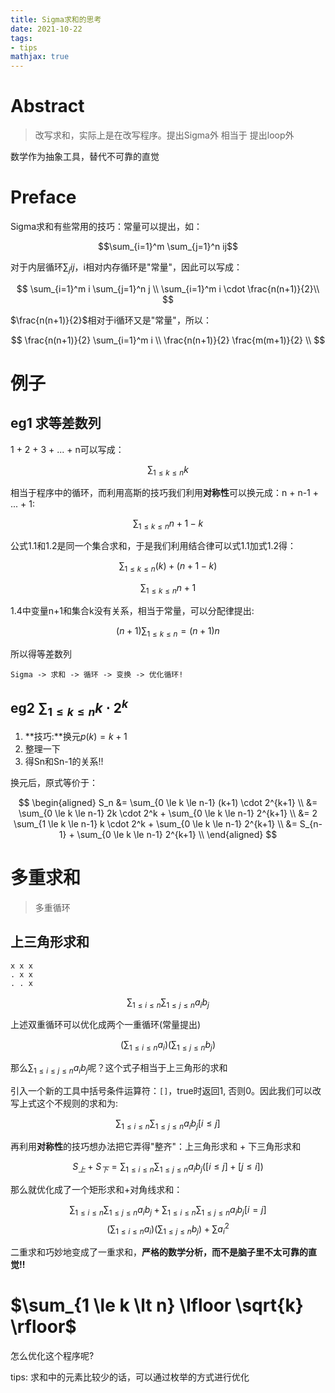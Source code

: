 ```yaml
---
title: Sigma求和的思考
date: 2021-10-22
tags: 
- tips
mathjax: true
---
```


# Abstract

> 改写求和，实际上是在改写程序。提出Sigma外 相当于 提出loop外

数学作为抽象工具，替代不可靠的直觉

# Preface

Sigma求和有些常用的技巧：常量可以提出，如：

$$\sum_{i=1}^m \sum_{j=1}^n ij$$

对于内层循环$\sum_j ij$，i相对内存循环是"常量"，因此可以写成：

$$
\sum_{i=1}^m i \sum_{j=1}^n j \\
\sum_{i=1}^m i \cdot \frac{n(n+1)}{2}\\
$$

$\frac{n(n+1)}{2}$相对于i循环又是"常量"，所以：

$$
\frac{n(n+1)}{2} \sum_{i=1}^m i \\
\frac{n(n+1)}{2} \frac{m(m+1)}{2} \\
$$


# 例子

## eg1 求等差数列

1 + 2 + 3 + ... + n可以写成：

$$\sum_{1 \le k \le n} k \tag{1.1}$$

相当于程序中的循环，而利用高斯的技巧我们利用**对称性**可以换元成：n + n-1 + ... + 1:

$$\sum_{1 \le k \le n} n+1-k \tag{1.2}$$

公式1.1和1.2是同一个集合求和，于是我们利用结合律可以式1.1加式1.2得：

$$\sum_{1 \le k \le n} (k) + (n+1-k) \tag{1.3}$$

$$\sum_{1 \le k \le n} n+1 \tag{1.4}$$

1.4中变量n+1和集合k没有关系，相当于常量，可以分配律提出:

$$(n+1)\sum_{1 \le k \le n} = (n+1) n \tag{1.5}$$

所以得等差数列

```
Sigma -> 求和 -> 循环 -> 变换 -> 优化循环!
```

## eg2 $\sum_{1 \le k \le n} k \cdot 2^k$

1. **技巧:**换元$p(k) = k+1$
2. 整理一下
3. 得Sn和Sn-1的关系!!

换元后，原式等价于：



$$
\begin{aligned}
S_n &= \sum_{0 \le k \le n-1} (k+1) \cdot 2^{k+1} \\
	&= \sum_{0 \le k \le n-1} 2k \cdot 2^k + \sum_{0 \le k \le n-1} 2^{k+1} \\
	&= 2 \sum_{1 \le k \le n-1} k \cdot 2^k + \sum_{0 \le k \le n-1} 2^{k+1} \\
	&= S_{n-1} + \sum_{0 \le k \le n-1} 2^{k+1} \\
\end{aligned}
$$


# 多重求和

> 多重循环

## 上三角形求和

```
x x x
. x x
. . x
```

$$\sum_{1 \le i \le n} \sum_{1 \le j \le n} a_i b_j \tag{2.1}$$

上述双重循环可以优化成两个一重循环(常量提出)

$$(\sum_{1 \le i \le n} a_i) (\sum_{1 \le j \le n} b_j) \tag{2.2}$$

那么$\sum_{1 \le i \le j \le n} a_i b_j$呢？这个式子相当于上三角形的求和

引入一个新的工具中括号条件运算符：`[]`，true时返回1, 否则0。因此我们可以改写上式这个不规则的求和为:

$$\sum_{1 \le i \le n} \sum_{1 \le j \le n} a_i b_j[i \le j] \tag{2.3}$$

再利用**对称性**的技巧想办法把它弄得"整齐"：上三角形求和 + 下三角形求和

$$S_上 + S_下 = \sum_{1 \le i \le n} \sum_{1 \le j \le n} a_i b_j([i \le j] + [j \le i])$$

那么就优化成了一个矩形求和+对角线求和：

$$\sum_{1 \le i \le n} \sum_{1 \le j \le n} a_i b_j + \sum_{1 \le i \le n} \sum_{1 \le j \le n} a_i b_j[i = j]$$
$$(\sum_{1 \le i \le n} a_i) (\sum_{1 \le j \le n} b_j) + \sum a_i^2\tag{2.2}$$

二重求和巧妙地变成了一重求和，**严格的数学分析，而不是脑子里不太可靠的直觉!!**


**$\sum_{1 \le k \lt n} \lfloor \sqrt{k} \rfloor$**
========

怎么优化这个程序呢?

tips: 求和中的元素比较少的话，可以通过枚举的方式进行优化

